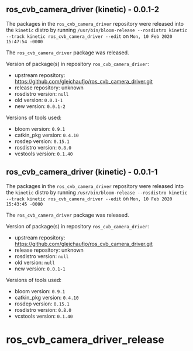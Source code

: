 ## ros_cvb_camera_driver (kinetic) - 0.0.1-2

The packages in the `ros_cvb_camera_driver` repository were released into the `kinetic` distro by running `/usr/bin/bloom-release --rosdistro kinetic --track kinetic ros_cvb_camera_driver --edit` on `Mon, 10 Feb 2020 15:47:54 -0000`

The `ros_cvb_camera_driver` package was released.

Version of package(s) in repository `ros_cvb_camera_driver`:

- upstream repository: https://github.com/gleichaufjo/ros_cvb_camera_driver.git
- release repository: unknown
- rosdistro version: `null`
- old version: `0.0.1-1`
- new version: `0.0.1-2`

Versions of tools used:

- bloom version: `0.9.1`
- catkin_pkg version: `0.4.10`
- rosdep version: `0.15.1`
- rosdistro version: `0.8.0`
- vcstools version: `0.1.40`


## ros_cvb_camera_driver (kinetic) - 0.0.1-1

The packages in the `ros_cvb_camera_driver` repository were released into the `kinetic` distro by running `/usr/bin/bloom-release --rosdistro kinetic --track kinetic ros_cvb_camera_driver --edit` on `Mon, 10 Feb 2020 15:43:45 -0000`

The `ros_cvb_camera_driver` package was released.

Version of package(s) in repository `ros_cvb_camera_driver`:

- upstream repository: https://github.com/gleichaufjo/ros_cvb_camera_driver.git
- release repository: unknown
- rosdistro version: `null`
- old version: `null`
- new version: `0.0.1-1`

Versions of tools used:

- bloom version: `0.9.1`
- catkin_pkg version: `0.4.10`
- rosdep version: `0.15.1`
- rosdistro version: `0.8.0`
- vcstools version: `0.1.40`


# ros_cvb_camera_driver_release